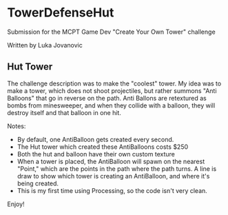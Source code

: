 # TowerDefenseHut
Submission for the MCPT Game Dev "Create Your Own Tower" challenge

Written by Luka Jovanovic

## Hut Tower
The challenge description was to make the "coolest" tower.
My idea was to make a tower, which does not shoot projectiles, but rather summons "Anti Balloons" that go in reverse on the path.
Anti Ballons are retextured as bombs from minesweeper, and when they collide with a balloon, they will destroy itself and that balloon in one hit.

Notes:
- By default, one AntiBalloon gets created every second.
- The Hut tower which created these AntiBalloons costs $250
- Both the hut and balloon have their own custom texture
- When a tower is placed, the AntiBalloon will spawn on the nearest "Point," which are the points in the path where the path turns. A line is draw to show which tower is creating an AntiBalloon, and where it's being created.
- This is my first time using Processing, so the code isn't very clean.

Enjoy!

